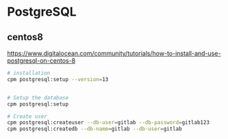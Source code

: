 
# PostgreSQL


## centos8
https://www.digitalocean.com/community/tutorials/how-to-install-and-use-postgresql-on-centos-8

```bash
# installation
cpm postgresql:setup --version=13


# Setup the database
cpm postgresql:setup

# Create user
cpm postgresql:createuser --db-user=gitlab --db-password=gitlab123
cpm postgresql:createdb --db-name=gitlab --db-user=gitlab

```